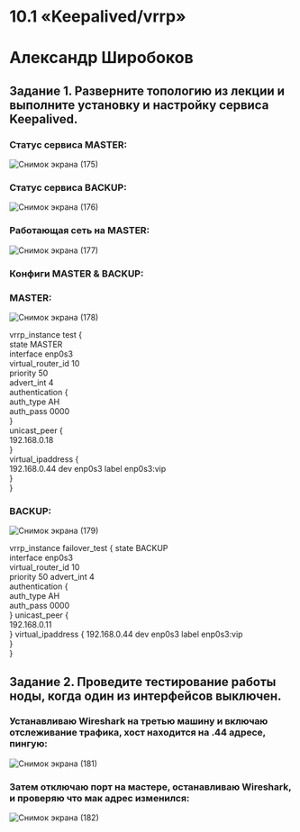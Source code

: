 # 10.1 «Keepalived/vrrp»
# Александр Широбоков
## Задание 1. Разверните топологию из лекции и выполните установку и настройку сервиса Keepalived.
### Статус сервиса MASTER:
![Снимок экрана (175)](https://user-images.githubusercontent.com/69298696/227924066-0d37fc50-9c99-4b06-8c66-2c0be8ba753f.png)
### Статус сервиса BACKUP:
![Снимок экрана (176)](https://user-images.githubusercontent.com/69298696/227924278-735af708-55d1-485f-aa4b-0a91b0afb8fe.png)
### Работающая сеть на MASTER:
![Снимок экрана (177)](https://user-images.githubusercontent.com/69298696/227924791-ced5fc61-a235-4322-8f51-2ceaccb8c7bc.png)
### Конфиги MASTER & BACKUP:
### MASTER:
![Снимок экрана (178)](https://user-images.githubusercontent.com/69298696/227925521-eeaf4c7d-2192-4156-87cf-f9f8dfd430e3.png)

vrrp_instance test {  
state MASTER  
interface enp0s3  
virtual_router_id 10  
priority 50   
advert_int 4  
authentication {  
auth_type AH  
auth_pass 0000  
}   
unicast_peer {  
192.168.0.18  
}   
virtual_ipaddress {   
192.168.0.44 dev enp0s3 label enp0s3:vip  
}   
}   
  

### BACKUP:
![Снимок экрана (179)](https://user-images.githubusercontent.com/69298696/227925617-09ba47a3-5857-47be-b9fa-0574974f510d.png)

vrrp_instance failover_test { 
state BACKUP  
interface enp0s3  
virtual_router_id 10  
priority 50 
advert_int 4  
authentication {  
auth_type AH  
auth_pass 0000  
} 
unicast_peer {  
192.168.0.11  
} 
virtual_ipaddress { 
192.168.0.44 dev enp0s3 label enp0s3:vip  
}   
}   

## Задание 2. Проведите тестирование работы ноды, когда один из интерфейсов выключен.
### Устанавливаю Wireshark на третью машину и включаю отслеживание трафика, хост находится на .44 адресе, пингую:
![Снимок экрана (181)](https://user-images.githubusercontent.com/69298696/227948648-b0f83fbc-70f5-40d5-921a-9a53c78ece37.png)
### Затем отключаю порт на мастере, останавливаю Wireshark, и проверяю что мак адрес изменился:
![Снимок экрана (182)](https://user-images.githubusercontent.com/69298696/227948653-b14012f5-6070-4cde-a270-afd250ac09a3.png)

